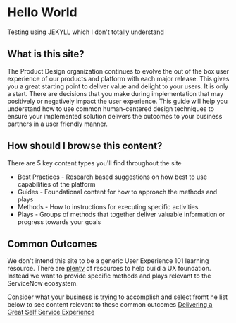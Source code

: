 # Hello World
Testing using JEKYLL which I don't totally understand

## What is this site?
The Product Design organization continues to evolve the out of the box user experience of our products and platform with each major release. This gives you a great starting point to deliver value and delight to your users. It is only a start. There are decisions that you make during implementation that may positively or negatively impact the user experience. This guide will help you understand how to use common human-centered design techniques to ensure your implemented solution delivers the outcomes to your business partners in a user friendly manner.

## How should I browse this content?
There are 5 key content types you'll find throughout the site

- Best Practices - Research based suggestions on how best to use capabilities of the platform
- Guides - Foundational content for how to approach the methods and plays
- Methods - How to instructions for executing specific activities
- Plays - Groups of methods that together deliver valuable information or progress towards your goals

## Common Outcomes
We don't intend this site to be a generic User Experience 101 learning resource. There are [plenty](uxresources.md) of resources to help build a UX foundation. Instead we want to provide specific methods and plays relevant to the ServiceNow ecosystem. 

Consider what your business is trying to accomplish and select fromt he list below to see content relevant to these common outcomes
[Delivering a Great Self Service Experience](deliveringAGreatSelfServiceExperience.md)
